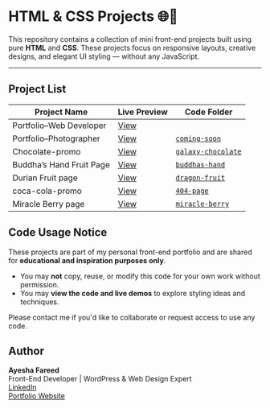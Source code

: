 # HTML & CSS Projects 🌐🎨

This repository contains a collection of mini front-end projects built using pure **HTML** and **CSS**. These projects focus on responsive layouts, creative designs, and elegant UI styling — without any JavaScript.

---

## Project List

| Project Name            | Live Preview                                               | Code Folder                              |
|-------------------------|-----------------------------------------------------       |----------------------------------        |
| Portfolio–Web Developer | [View](https://portfolios-frontend-developer.netlify.app/) |                                          |
| Portfolio–Photographer  | [View](https://portfolios-photographer.netlify.app/)       | [`coming-soon`](./coming-soon)           |     
| Chocolate-promo         | [View](https://chocolate-promo-page.netlify.app/)          | [`galaxy-chocolate`](./galaxy-chocolate) |
| Buddha’s Hand Fruit Page| [View](https://buddhas-hand.netlify.app/)                  | [`buddhas-hand`](./buddhas-hand)         |
| Durian Fruit page       | [View](https://durian-fruit.netlify.app/)                  | [`dragon-fruit`](./dragon-fruit)         |
| coca-cola-promo         | [View](https://coca-cola-promotion.netlify.app/)           | [`404-page`](./404-page)                 |
| Miracle Berry page      | [View](https://berry-fruit-ayesha.netlify.app/)            | [`miracle-berry`](./miracle-berry)       |      

## Code Usage Notice

These projects are part of my personal front-end portfolio and are shared for **educational and inspiration purposes only**.

- You may **not** copy, reuse, or modify this code for your own work without permission.
- You may **view the code and live demos** to explore styling ideas and techniques.

Please contact me if you'd like to collaborate or request access to use any code.


## Author

**Ayesha Fareed**  
Front-End Developer | WordPress & Web Design Expert  
[LinkedIn](https://www.linkedin.com/in/ayeshaa-fareed/)  
[Portfolio Website](https://your-portfolio-link.com)

